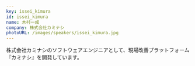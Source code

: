 ```yaml
---
key: issei_kimura
id: issei_kimura
name: 木村一成
company: 株式会社カミナシ
photoURL: /images/speakers/issei_kimura.jpg
---
```

株式会社カミナシのソフトウェアエンジニアとして、現場改善プラットフォーム『カミナシ』を開発しています。